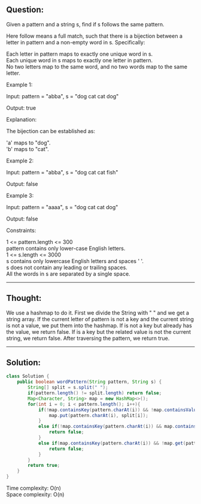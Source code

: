 ## Question:

Given a pattern and a string s, find if s follows the same pattern.

Here follow means a full match, such that there is a bijection between a letter in pattern and a non-empty word in s. Specifically:

Each letter in pattern maps to exactly one unique word in s.  
Each unique word in s maps to exactly one letter in pattern.  
No two letters map to the same word, and no two words map to the same letter.  
 
Example 1:  

Input: pattern = "abba", s = "dog cat cat dog"  

Output: true  

Explanation:  

The bijection can be established as:  

'a' maps to "dog".  
'b' maps to "cat".  

Example 2:  

Input: pattern = "abba", s = "dog cat cat fish"  

Output: false  

Example 3:  

Input: pattern = "aaaa", s = "dog cat cat dog"  

Output: false  

Constraints:  

1 <= pattern.length <= 300  
pattern contains only lower-case English letters.  
1 <= s.length <= 3000  
s contains only lowercase English letters and spaces ' '.  
s does not contain any leading or trailing spaces.  
All the words in s are separated by a single space.  

---
## Thought: 
We use a hashmap to do it. First we divide the String with " " and we get a string array. If the current letter of pattern is not a key and
the current string is not a value, we put them into the hashmap. If is not a key but already has the value, we return false. If is a key but the 
related value is not the current string, we return false. After traversing the pattern, we return true.

---
## Solution:
```Java
class Solution {
    public boolean wordPattern(String pattern, String s) {
        String[] split = s.split(" ");
        if(pattern.length() != split.length) return false;
        Map<Character, String> map = new HashMap<>();
        for(int i = 0; i < pattern.length(); i++){
            if(!map.containsKey(pattern.charAt(i)) && !map.containsValue(split[i])){
                map.put(pattern.charAt(i), split[i]);
            }
            else if(!map.containsKey(pattern.charAt(i)) && map.containsValue(split[i])){
                return false;
            }
            else if(map.containsKey(pattern.charAt(i)) && !map.get(pattern.charAt(i)).equals(split[i])){
                return false;
            }
        }
        return true;
    }
}
```
Time complexity: O(n)  
Space complexity: O(n)
